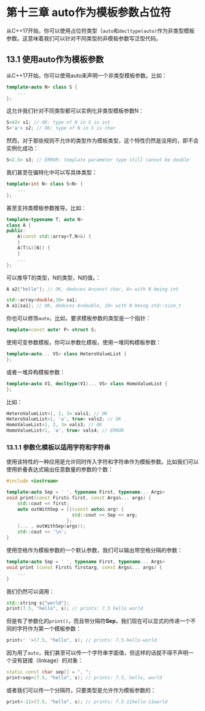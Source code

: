 # 第十三章 auto作为模板参数占位符
从C++17开始，你可以使用占位符类型（`auto`和`decltype(auto)`作为非类型模板参数。这意味着我们可以针对不同类型的非模板参数写泛型代码。

## 13.1 使用auto作为模板参数
从C++17开始，你可以使用auto来声明一个非类型模板参数。比如：
```cpp
template<auto N> class S {
    ...
};
```
这允许我们针对不同类型都可以实例化非类型模板参数N：
```cpp
S<42> s1; // OK: type of N in S is int
S<'a'> s2; // OK: type of N in S is char
```
然而，对于那些规则不允许的类型作为模板类型，这个特性仍然是没用的，即不会实例化成功：
```cpp
S<2.5> s3; // ERROR: template parameter type still cannot be double
```
我们甚至在偏特化中可以写具体类型：
```cpp
template<int N> class S<N> {
    ...
};
```
甚至支持类模板参数推导。比如：
```cpp
template<typename T, auto N>
class A {
public:
    A(const std::array<T,N>&) {
    }
    A(T(&)[N]) {
    }
    ...
};
```
可以推导T的类型，N的类型，N的值。：
```cpp
A a2{"hello"}; // OK, deduces A<const char, 6> with N being int

std::array<double,10> sa1;
A a1{sa1}; // OK, deduces A<double, 10> with N being std::size_t
```
你也可以修饰`auto`，比如，要求模板参数的类型是一个指针：
```cpp
template<const auto* P> struct S;
```
使用可变参数模板，你可以参数化模板，使用一堆同构模板参数：
```cpp
template<auto... VS> class HeteroValueList {
};
```
或者一堆异构模板参数：
```cpp
template<auto V1, decltype(V1)... VS> class HomoValueList {
};
```
比如：
```cpp
HeteroValueList<1, 2, 3> vals1; // OK
HeteroValueList<1, 'a', true> vals2; // OK
HomoValueList<1, 2, 3> vals3; // OK
HomoValueList<1, 'a', true> vals4; // ERROR
```

### 13.1.1 参数化模板以适用字符和字符串
使用该特性的一种应用是允许同时传入字符和字符串作为模板参数。比如我们可以使用折叠表达式输出任意数量的参数的个数：
```cpp
#include <iostream>

template<auto Sep = ' ', typename First, typename... Args>
void print(const First& first, const Args&... args) {
    std::cout << first;
    auto outWithSep = [](const auto& arg) {
                        std::cout << Sep << arg;
                      };
    (... , outWithSep(args));
    std::cout << '\n';
}
```
使用空格作为模板参数的一个默认参数，我们可以输出带空格分隔的参数：
```cpp
template<auto Sep = ' ', typename First, typename... Args>
void print (const First& firstarg, const Args&... args) {
    ...
}
```
我们仍然可以调用：
```cpp
std::string s{"world"};
print(7.5, "hello", s); // prints: 7.5 hello world
```
但是有了参数化的`print()`，而且带分隔符**Sep**，我们现在可以显式的传递一个不同的字符作为第一个模板参数：
```cpp
print<' '>(7.5, "hello", s); // prints: 7.5-hello-world
```
因为用了`auto`，我们甚至可以传一个字符串字面值，但这样的话就不得不声明一个没有链接（linkage）的对象：
```cpp
static const char sep[] = ", ";
print<sep>(7.5, "hello", s); // prints: 7.5, hello, world
```
或者我们可以传一个分隔符，只要类型是允许作为模板参数的：
```cpp
print<-11>(7.5, "hello", s); // prints: 7.5-11hello-11world
```